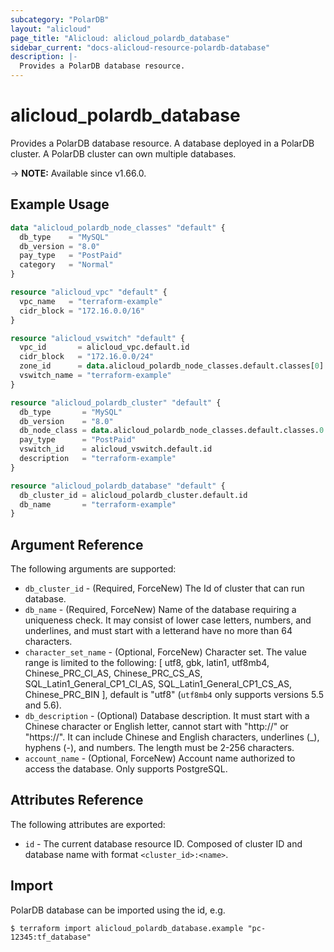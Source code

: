 ```yaml
---
subcategory: "PolarDB"
layout: "alicloud"
page_title: "Alicloud: alicloud_polardb_database"
sidebar_current: "docs-alicloud-resource-polardb-database"
description: |-
  Provides a PolarDB database resource.
---
```


# alicloud_polardb_database

Provides a PolarDB database resource. A database deployed in a PolarDB cluster. A PolarDB cluster can own multiple databases.

-> **NOTE:** Available since v1.66.0.

## Example Usage

```terraform
data "alicloud_polardb_node_classes" "default" {
  db_type    = "MySQL"
  db_version = "8.0"
  pay_type   = "PostPaid"
  category   = "Normal"
}

resource "alicloud_vpc" "default" {
  vpc_name   = "terraform-example"
  cidr_block = "172.16.0.0/16"
}

resource "alicloud_vswitch" "default" {
  vpc_id       = alicloud_vpc.default.id
  cidr_block   = "172.16.0.0/24"
  zone_id      = data.alicloud_polardb_node_classes.default.classes[0].zone_id
  vswitch_name = "terraform-example"
}

resource "alicloud_polardb_cluster" "default" {
  db_type       = "MySQL"
  db_version    = "8.0"
  db_node_class = data.alicloud_polardb_node_classes.default.classes.0.supported_engines.0.available_resources.0.db_node_class
  pay_type      = "PostPaid"
  vswitch_id    = alicloud_vswitch.default.id
  description   = "terraform-example"
}

resource "alicloud_polardb_database" "default" {
  db_cluster_id = alicloud_polardb_cluster.default.id
  db_name       = "terraform-example"
}
```

## Argument Reference

The following arguments are supported:

* `db_cluster_id` - (Required, ForceNew) The Id of cluster that can run database.
* `db_name` - (Required, ForceNew) Name of the database requiring a uniqueness check. It may consist of lower case letters, numbers, and underlines, and must start with a letterand have no more than 64 characters.
* `character_set_name` - (Optional, ForceNew) Character set. The value range is limited to the following: [ utf8, gbk, latin1, utf8mb4, Chinese_PRC_CI_AS, Chinese_PRC_CS_AS, SQL_Latin1_General_CP1_CI_AS, SQL_Latin1_General_CP1_CS_AS, Chinese_PRC_BIN ], default is "utf8" \(`utf8mb4` only supports versions 5.5 and 5.6\).
* `db_description` - (Optional) Database description. It must start with a Chinese character or English letter, cannot start with "http://" or "https://". It can include Chinese and English characters, underlines (_), hyphens (-), and numbers. The length must be 2-256 characters.
* `account_name` - (Optional, ForceNew) Account name authorized to access the database. Only supports PostgreSQL.

## Attributes Reference

The following attributes are exported:

* `id` - The current database resource ID. Composed of cluster ID and database name with format `<cluster_id>:<name>`.

## Import

PolarDB database can be imported using the id, e.g.

```shell
$ terraform import alicloud_polardb_database.example "pc-12345:tf_database"
```
